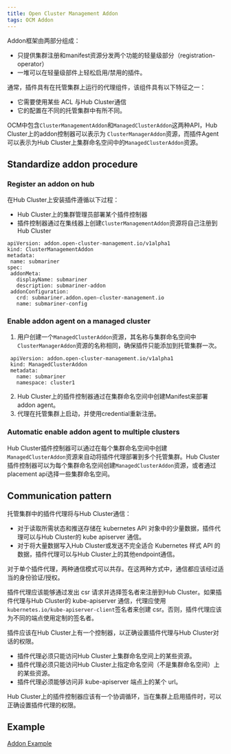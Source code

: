 ```yaml
---
title: Open Cluster Management Addon 
tags: OCM Addon
--- 
```


Addon框架由两部分组成：
- 只提供集群注册和manifest资源分发两个功能的轻量级部分（registration-operator）
- 一堆可以在轻量级部件上轻松启用/禁用的插件。

通常，插件具有在托管集群上运行的代理组件，该组件具有以下特征之一：
- 它需要使用某些 ACL 与Hub Cluster通信
- 它的配置在不同的托管集群中有所不同。

OCM中包含`ClusterManagementAddon`和`ManagedClusterAddon`这两种API，Hub Cluster上的addon控制器可以表示为 `ClusterManagerAddon`资源，而插件Agent可以表示为Hub Cluster上集群命名空间中的`ManagedClusterAddon`资源。

## Standardize addon procedure

### Register an addon on hub

在Hub Cluster上安装插件遵循以下过程：
- Hub Cluster上的集群管理员部署某个插件控制器
- 插件控制器通过在集线器上创建`ClusterManagementAddon`资源将自己注册到Hub Cluster

```
apiVersion: addon.open-cluster-management.io/v1alpha1
kind: ClusterManagementAddon
metadata:
 name: submariner
spec:
 addonMeta:
   displayName: submariner
   description: submariner-addon
 addonConfiguration:
   crd: submariner.addon.open-cluster-management.io
   name: submariner-config
```

### Enable addon agent on a managed cluster
1. 用户创建一个`ManagedClusterAddon`资源，其名称与集群命名空间中`ClusterManagerAddon`资源的名称相同，确保插件只能添加到托管集群一次。
``` 
 apiVersion: addon.open-cluster-management.io/v1alpha1
 kind: ManagedClusterAddon
 metadata:
   name: submariner
   namespace: cluster1
```
2. Hub Cluster上的插件控制器通过在集群命名空间中创建Manifest来部署addon agent。
3. 代理在托管集群上启动，并使用credential重新注册。

### Automatic enable addon agent to multiple clusters
Hub Cluster插件控制器可以通过在每个集群命名空间中创建`ManagedClusterAddon`资源来自动将插件代理部署到多个托管集群。Hub Cluster插件控制器可以为每个集群命名空间创建`ManagedClusterAddon`资源，或者通过placement api选择一些集群命名空间。

## Communication pattern
托管集群中的插件代理将与Hub Cluster通信：
- 对于读取所需状态和推送存储在 kubernetes API 对象中的少量数据，插件代理可以与Hub Cluster的 kube apiserver 通信。
- 对于将大量数据写入Hub Cluster或发送不完全适合 Kubernetes 样式 API 的数据，插件代理可以与Hub Cluster上的其他endpoint通信。

对于单个插件代理，两种通信模式可以共存。在这两种方式中，通信都应该经过适当的身份验证/授权。

插件代理应该能够通过发出 csr 请求并选择签名者来注册到Hub Cluster。如果插件代理与Hub Cluster的 kube-apiserver 通信，代理应使用`kubernetes.io/kube-apiserver-client`签名者来创建 csr。否则，插件代理应该为不同的端点使用定制的签名者。

插件应该在Hub Cluster上有一个控制器，以正确设置插件代理与Hub Cluster对话的权限。
- 插件代理必须只能访问Hub Cluster上集群命名空间上的某些资源。
- 插件代理必须只能访问Hub Cluster上指定命名空间（不是集群命名空间）上的某些资源。
- 插件代理必须能够访问非 kube-apiserver 端点上的某个 url。

Hub Cluster上的插件控制器应该有一个协调循环，当在集群上启用插件时，可以正确设置插件代理的权限。

## Example
[Addon Example](https://github.com/open-cluster-management-io/addon-framework/tree/main/examples)